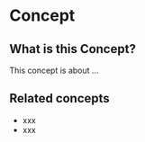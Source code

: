 # Concept

## What is this Concept?

This concept is about ...

## Related concepts

- xxx
- xxx



